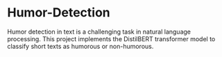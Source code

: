 # Humor-Detection
Humor detection in text is a challenging task in natural language processing. This project implements the DistilBERT  transformer model to classify short texts as humorous or non-humorous.
